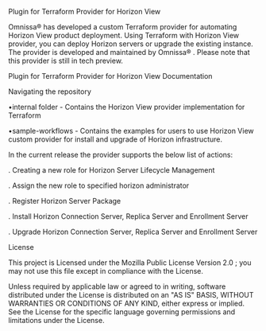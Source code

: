 Plugin for Terraform Provider for Horizon View

Omnissa® has developed a custom Terraform provider for automating Horizon View product deployment. Using Terraform with Horizon View provider, you can deploy Horizon servers or upgrade the existing instance. The provider is developed and maintained by Omnissa® . Please note that this provider is still in tech preview.


Plugin for Terraform Provider for Horizon View Documentation

  Navigating the repository

  •internal folder - Contains the Horizon View provider implementation for Terraform

  •sample-workflows - Contains the examples for users to use Horizon View custom provider for install and upgrade of Horizon infrastructure.



In the current release the provider supports the below list of actions:

  . Creating a new role for Horizon Server Lifecycle Management
  
  . Assign the new role to specified horizon administrator
  
  . Register Horizon Server Package
  
  . Install Horizon Connection Server, Replica Server and Enrollment Server
  
  . Upgrade Horizon Connection Server, Replica Server and Enrollment Server
   


License

This project is Licensed under the Mozilla Public License Version 2.0 ; you may not use this file except in compliance with the License. 

Unless required by applicable law or agreed to in writing, software distributed under the License is distributed on an "AS IS" BASIS, WITHOUT WARRANTIES OR CONDITIONS OF ANY KIND, either express or implied. See the License for the specific language governing permissions and limitations under the License.
